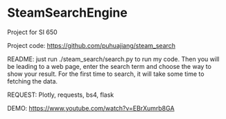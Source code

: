 # SteamSearchEngine
Project for SI 650

Project code: https://github.com/puhuajiang/steam_search

README: just run ./steam_search/search.py to run my code. Then you will be leading to a web page, enter the search term and choose the way to show your result. For the first time to search, it will take some time to fetching the data.

REQUEST: Plotly, requests, bs4, flask

DEMO: https://www.youtube.com/watch?v=EBrXumrb8GA
